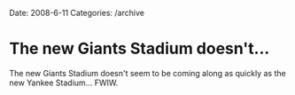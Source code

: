 Date: 2008-6-11
Categories: /archive

# The new Giants Stadium doesn't...

The new Giants Stadium doesn't seem to be coming along as quickly as the new Yankee Stadium... FWIW.
